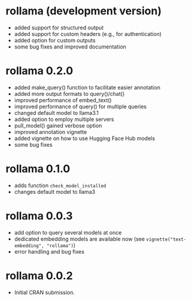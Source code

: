 # rollama (development version)

* added support for structured output
* added support for custom headers (e.g., for authentication)
* added option for custom outputs
* some bug fixes and improved documentation

# rollama 0.2.0

* added make_query() function to facilitate easier annotation
* added more output formats to query()/chat()
* improved performance of embed_text()
* improved performance of query() for multiple queries
* changed default model to llama3.1
* added option to employ multiple servers
* pull_model() gained verbose option
* improved annotation vignette 
* added vignette on how to use Hugging Face Hub models
* some bug fixes

# rollama 0.1.0

* adds function `check_model_installed`
* changes default model to llama3

# rollama 0.0.3

* add option to query several models at once
* dedicated embedding models are available now (see `vignette("text-embedding", "rollama")`)
* error handling and bug fixes

# rollama 0.0.2

* Initial CRAN submission.
